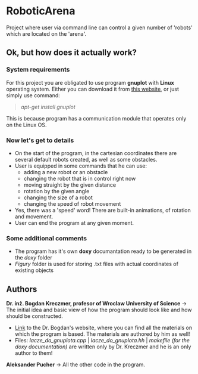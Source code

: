 # RoboticArena
Project where user via command line can control a given number of 'robots' which are located on the 'arena'.

## Ok, but how does it actually work?

### System requirements
For this project you are obligated to use program **gnuplot** with **Linux** operating system. Either you can download it from [this website](http://www.gnuplot.info/download.html), or just simply use command:
>_apt-get install gnuplot_

This is because program has a communication module that operates only on the Linux OS.

### Now let's get to details
* On the start of the program, in the cartesian coordinates there are several default robots created, as well as some obstacles.
* User is equipped in some commands that he can use:
  * adding a new robot or an obstacle
  * changing the robot that is in control right now
  * moving straight by the given distance
  * rotation by the given angle
  * changing the size of a robot
  * changing the speed of robot movement
* Yes, there was a 'speed' word! There are built-in animations, of rotation and movement.
* User can end the program at any given moment.

### Some additional comments
* The program has it's own **doxy** documantation ready to be generated in the _doxy_ folder
* _Figury_ folder is used for storing .txt files with actual coordinates of existing objects

## Authors
**Dr. inż. Bogdan Kreczmer, profesor of Wroclaw University of Science** -> The initial idea and basic view of how the program should look like and how should be constructed. 
* [Link](http://rab.ict.pwr.wroc.pl/~kreczmer/po/) to the Dr. Bogdan's website, where you can find all the materials on which the program is based. The materials are authored by him as well!
* Files: _lacze_do_gnuplota.cpp_ | _lacze_do_gnuplota.hh_ | _makefile (for the doxy documentation)_ are written only by Dr. Kreczmer and he is an only author to them!

**Aleksander Pucher** -> All the other code in the program. 



